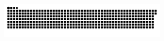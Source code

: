 ![Snake animation](https://raw.githubusercontent.com/gehad-Ahmed30/gehad-Ahmed30/output/snake.svg)

